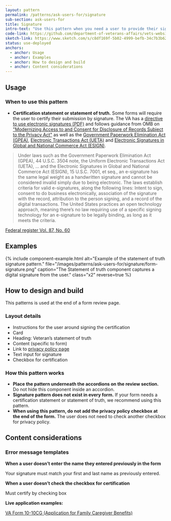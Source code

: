 ```yaml
---
layout: pattern
permalink: /patterns/ask-users-for/signature
sub-section: ask-users-for
title: Signature
intro-text: "Use this pattern when you need a user to provide their signature as a statement of truth."
code-link: https://github.com/department-of-veterans-affairs/vets-website/blob/main/src/platform/forms-system/src/js/components/FormSignature.jsx
sketch-link: https://www.sketch.com/s/c8df169f-5b02-4999-befb-34c7b3b62ba9/p/97D32F6F-65D9-4A85-8828-13501931A7EE/canvas
status: use-deployed
anchors:
  - anchor: Usage
  - anchor: Examples
  - anchor: How to design and build
  - anchor: Content considerations
---
```


## Usage

### When to use this pattern

* **Certification statement or statement of truth.** Some forms will require the user to certify their submission by signature. The VA has a [directive to use electronic signatures (PDF)](https://www.va.gov/vapubs/viewPublication.asp?Pub_ID=823&FType=2) and follows guidance from OMB on ["Modernizing Access to and Consent for Disclosure of Records Subject to the Privacy Act"](https://www.osec.doc.gov/opog/Privacy/memorandums/OMB_M-21-04.pdf) as well as the [Government Paperwork Elimination Act (GPEA)](https://www.cio.gov/handbook/it-laws/gpea/), [Electronic Transactions Act (UETA)](https://www.uniformlaws.org/committees/community-home?CommunityKey=2c04b76c-2b7d-4399-977e-d5876ba7e034) and [Electronic Signatures in Global and National Commerce Act (ESIGN)](https://www.govinfo.gov/content/pkg/PLAW-106publ229/pdf/PLAW-106publ229.pdf).

> Under laws such as the Government Paperwork Elimination Act (GPEA), 44 U.S.C. 3504 note, the Uniform Electronic Transactions Act (UETA), ... and the Electronic Signatures in Global and National Commerce Act (ESIGN), 15 U.S.C. 7001, et seq., an e-signature has the same legal weight as a handwritten signature and cannot be considered invalid simply due to being electronic. The laws establish criteria for valid e-signatures, along the following lines: Intent to sign, consent to do business electronically, association of the signature with the record, attribution to the person signing, and a record of the digital transactions. The United States practices an open technology approach, meaning there’s no law requiring use of a specific signing technology for an e-signature to be legally binding, as long as it meets the criteria. 

[Federal register Vol. 87, No. 60](https://www.govinfo.gov/content/pkg/FR-2022-03-29/pdf/2022-06548.pdf)

## Examples

{% include component-example.html alt="Example of the statement of truth signature pattern." file="/images/patterns/ask-users-for/signature/form-signature.png" caption="The Statement of truth component captures a digital signature from the user." class="x2" reverse=true %}

## How to design and build 

This patterns is used at the end of a form review page.

### Layout details

- Instructions for the user around signing the certification
- Card
- Heading: Veteran’s statement of truth
- Content (specific to form)
- Link to [privacy policy page](https://www.va.gov/privacy-policy/)
- Text input for signature
- Checkbox for certification

### How this pattern works

- **Place the pattern underneath the accordions on the review section.** Do not hide this component inside an accordion. 
- **Signature pattern does not exist in every form.** If your form needs a certification statement or statement of truth, we recommend using this pattern. 
- **When using this pattern, do not add the privacy policy checkbox at the end of the form.** The user does not need to check another checkbox for  privacy policy. 


## Content considerations

### Error message templates 

**When a user doesn’t enter the name they entered previously in the form**

Your signature must match your first and last name as previously entered.

**When a user doesn’t check the checkbox for certification**

Must certify by checking box

**Live application examples:**

[VA Form 10-10CG (Application for Family Caregiver Benefits)](https://www.va.gov/family-member-benefits/apply-for-caregiver-assistance-form-10-10cg/introduction)
